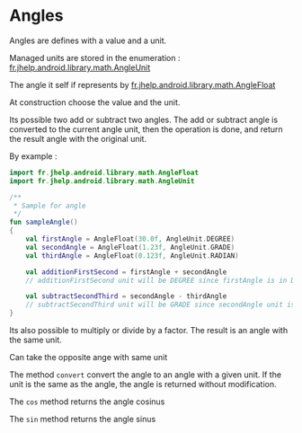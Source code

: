 # Angles

Angles are defines with a value and a unit.

Managed units are stored in the
enumeration : [fr.jhelp.android.library.math.AngleUnit](../../src/main/java/fr/jhelp/android/library/math/AngleUnit.kt)

The angle it self if represents
by [fr.jhelp.android.library.math.AngleFloat](../../src/main/java/fr/jhelp/android/library/math/AngleFloat.kt)

At construction choose the value and the unit.

Its possible two add or subtract two angles.
The add or subtract angle is converted to the current angle unit, then the operation is done, and
return the result angle with the original unit.

By example :

```kotlin
import fr.jhelp.android.library.math.AngleFloat
import fr.jhelp.android.library.math.AngleUnit

/**
 * Sample for angle
 */
fun sampleAngle()
{
    val firstAngle = AngleFloat(30.0f, AngleUnit.DEGREE)
    val secondAngle = AngleFloat(1.23f, AngleUnit.GRADE)
    val thirdAngle = AngleFloat(0.123f, AngleUnit.RADIAN)

    val additionFirstSecond = firstAngle + secondAngle
    // additionFirstSecond unit will be DEGREE since firstAngle is in DEGREE

    val subtractSecondThird = secondAngle - thirdAngle
    // subtractSecondThird unit will be GRADE since secondAngle unit is GRADE
}
```

Its also possible to multiply or divide by a factor. The result is an angle with the same unit.

Can take the opposite ange with same unit

The method `convert` convert the angle to an angle with a given unit.
If the unit is the same as the angle, the angle is returned without modification.

The `cos` method returns the angle cosinus

The `sin` method returns the angle sinus
